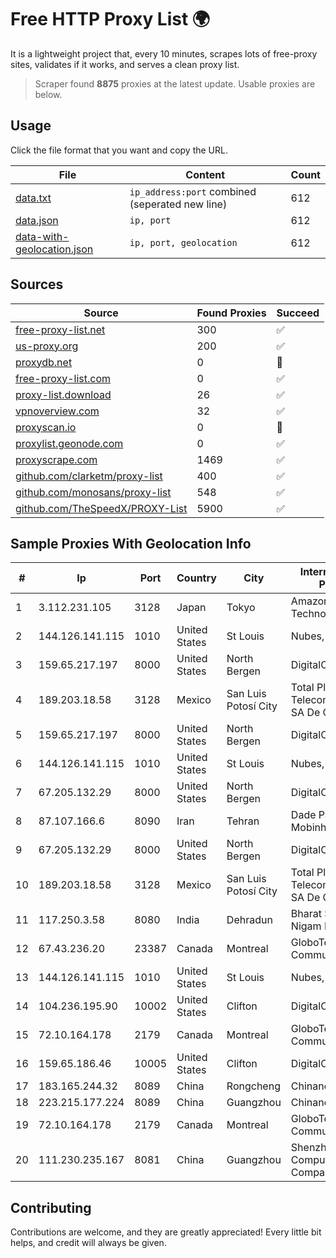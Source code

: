 
# Free HTTP Proxy List 🌍

It is a lightweight project that, every 10 minutes, scrapes lots of free-proxy sites, validates if it works, and serves a clean proxy list.


> Scraper found **8875** proxies at the latest update. Usable proxies are below.

## Usage

Click the file format that you want and copy the URL.


|File|Content|Count|
|----|-------|-----|
|[data.txt](https://raw.githubusercontent.com/themiralay/Proxy-List-World/master/data.txt)|`ip_address:port` combined (seperated new line)|612|
|[data.json](https://raw.githubusercontent.com/themiralay/Proxy-List-World/master/data.json)|`ip, port`|612|
|[data-with-geolocation.json](https://raw.githubusercontent.com/themiralay/Proxy-List-World/master/data-with-geolocation.json)|`ip, port, geolocation`|612|

## Sources

|Source|Found Proxies|Succeed|
|------|-------------|-------|
|[free-proxy-list.net](https://free-proxy-list.net)|300|✅|
|[us-proxy.org](https://www.us-proxy.org)|200|✅|
|[proxydb.net](http://proxydb.net)|0|🚫|
|[free-proxy-list.com](https://free-proxy-list.com/?page=&port=&type%5B%5D=http&type%5B%5D=https&up_time=0&search=Search)|0|✅|
|[proxy-list.download](https://www.proxy-list.download/HTTP)|26|✅|
|[vpnoverview.com](https://vpnoverview.com/privacy/anonymous-browsing/free-proxy-servers)|32|✅|
|[proxyscan.io](https://www.proxyscan.io)|0|🚫|
|[proxylist.geonode.com](https://proxylist.geonode.com/api/proxy-list?limit=300&page=1&sort_by=lastChecked&sort_type=desc&protocols=http,https)|0|✅|
|[proxyscrape.com](https://api.proxyscrape.com/v2/?request=displayproxies&protocol=http&timeout=10000&country=all&ssl=all&anonymity=all)|1469|✅|
|[github.com/clarketm/proxy-list](https://raw.githubusercontent.com/clarketm/proxy-list/master/proxy-list-raw.txt)|400|✅|
|[github.com/monosans/proxy-list](https://raw.githubusercontent.com/monosans/proxy-list/main/proxies/http.txt)|548|✅|
|[github.com/TheSpeedX/PROXY-List](https://raw.githubusercontent.com/TheSpeedX/PROXY-List/master/http.txt)|5900|✅|


## Sample Proxies With Geolocation Info

|#|Ip|Port|Country|City|Internet Service Provider|
|-|--|----|-------|----|-------------------------|
|1|3.112.231.105|3128|Japan|Tokyo|Amazon Technologies Inc.|
|2|144.126.141.115|1010|United States|St Louis|Nubes, LLC|
|3|159.65.217.197|8000|United States|North Bergen|DigitalOcean, LLC|
|4|189.203.18.58|3128|Mexico|San Luis Potosí City|Total Play Telecomunicaciones SA De CV|
|5|159.65.217.197|8000|United States|North Bergen|DigitalOcean, LLC|
|6|144.126.141.115|1010|United States|St Louis|Nubes, LLC|
|7|67.205.132.29|8000|United States|North Bergen|DigitalOcean, LLC|
|8|87.107.166.6|8090|Iran|Tehran|Dade Pardazi Mobinhost Co LTD|
|9|67.205.132.29|8000|United States|North Bergen|DigitalOcean, LLC|
|10|189.203.18.58|3128|Mexico|San Luis Potosí City|Total Play Telecomunicaciones SA De CV|
|11|117.250.3.58|8080|India|Dehradun|Bharat Sanchar Nigam Ltd|
|12|67.43.236.20|23387|Canada|Montreal|GloboTech Communications|
|13|144.126.141.115|1010|United States|St Louis|Nubes, LLC|
|14|104.236.195.90|10002|United States|Clifton|DigitalOcean, LLC|
|15|72.10.164.178|2179|Canada|Montreal|GloboTech Communications|
|16|159.65.186.46|10005|United States|Clifton|DigitalOcean, LLC|
|17|183.165.244.32|8089|China|Rongcheng|Chinanet|
|18|223.215.177.224|8089|China|Guangzhou|Chinanet|
|19|72.10.164.178|2179|Canada|Montreal|GloboTech Communications|
|20|111.230.235.167|8081|China|Guangzhou|Shenzhen Tencent Computer Systems Company Limited|



## Contributing

Contributions are welcome, and they are greatly appreciated! Every
little bit helps, and credit will always be given.

